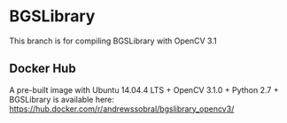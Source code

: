BGSLibrary
==========
This branch is for compiling BGSLibrary with OpenCV 3.1

Docker Hub
----------
A pre-built image with Ubuntu 14.04.4 LTS + OpenCV 3.1.0 + Python 2.7 + BGSLibrary is available here:
https://hub.docker.com/r/andrewssobral/bgslibrary_opencv3/
